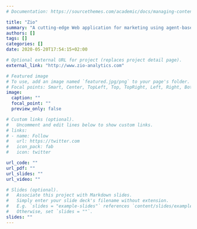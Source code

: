 ```yaml
---
# Documentation: https://sourcethemes.com/academic/docs/managing-content/

title: "Zio"
summary: "A cutting-edge Web application for marketing using agent-based modeling and AI"
authors: []
tags: []
categories: []
date: 2020-05-20T17:54:15+02:00

# Optional external URL for project (replaces project detail page).
external_link: "http://www.zio-analytics.com"

# Featured image
# To use, add an image named `featured.jpg/png` to your page's folder.
# Focal points: Smart, Center, TopLeft, Top, TopRight, Left, Right, BottomLeft, Bottom, BottomRight.
image:
  caption: ""
  focal_point: ""
  preview_only: false

# Custom links (optional).
#   Uncomment and edit lines below to show custom links.
# links:
# - name: Follow
#   url: https://twitter.com
#   icon_pack: fab
#   icon: twitter

url_code: ""
url_pdf: ""
url_slides: ""
url_video: ""

# Slides (optional).
#   Associate this project with Markdown slides.
#   Simply enter your slide deck's filename without extension.
#   E.g. `slides = "example-slides"` references `content/slides/example-slides.md`.
#   Otherwise, set `slides = ""`.
slides: ""
---
```

